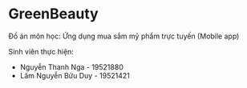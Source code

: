 # GreenBeauty
Đồ án môn học: Ứng dụng mua sắm mỹ phẩm trực tuyến (Mobile app)

Sinh viên thực hiện:
- Nguyễn Thanh Nga - 19521880
- Lâm Nguyễn Bửu Duy - 19521421
